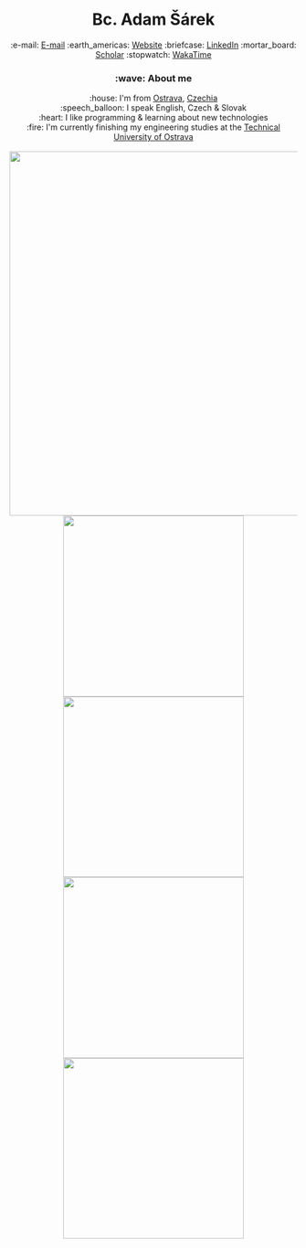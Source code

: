 <div align="center">
	<h1>Bc. Adam Šárek</h1>
	:e-mail: <a href="mailto:email@adamsarek.eu" title="E-mail">E-mail</a>
	:earth_americas: <a href="https://adamsarek.eu" title="Website">Website</a>
	:briefcase: <a href="https://www.linkedin.com/in/adamsarek" title="LinkedIn">LinkedIn</a>
	:mortar_board: <a href="https://scholar.google.com/citations?user=lhp9xHgAAAAJ" title="Scholar">Scholar</a>
	:stopwatch: <a href="https://wakatime.com/adamsarek" title="WakaTime">WakaTime</a>
	<h3>:wave: About me</h3>
	<div>:house: I'm from <a href="https://www.openstreetmap.org/relation/437354" title="Ostrava">Ostrava</a>, <a href="https://www.openstreetmap.org/relation/51684" title="Czechia">Czechia</a></div>
	<div>:speech_balloon: I speak English, Czech & Slovak</div>
	<div>:heart: I like programming & learning about new technologies</div>
	<div>:fire: I'm currently finishing my engineering studies at the <a href="https://www.vsb.cz/en" title="Technical University of Ostrava">Technical University of Ostrava</a></div>
	<br>
	<a href="https://wakatime.com/adamsarek" title="WakaTime">
		<picture>
			<source srcset="https://github-readme-stats-adamsarek.vercel.app/api/wakatime/?username=adamsarek&custom_title=WakaTime%20Stats&layout=compact&langs_count=10&range=all_time&hide_border=true&theme=dark"
			media="(prefers-color-scheme: dark)" width="638" />
			<source srcset="https://github-readme-stats-adamsarek.vercel.app/api/wakatime/?username=adamsarek&custom_title=WakaTime%20Stats&layout=compact&langs_count=10&range=all_time&hide_border=true"
			media="(prefers-color-scheme: light), (prefers-color-scheme: no-preference)" width="638" />
			<img       src="https://github-readme-stats-adamsarek.vercel.app/api/wakatime/?username=adamsarek&custom_title=WakaTime%20Stats&layout=compact&langs_count=10&range=all_time&hide_border=true" width="638" />
		</picture>
	</a>
	<br>
	<picture>
		<source            srcset="https://github-readme-stats-adamsarek.vercel.app/api?username=adamsarek&custom_title=GitHub%20Stats&include_all_commits=true&count_private=true&hide_rank=true&show_icons=true&hide_border=true&theme=dark"
			media="(prefers-color-scheme: dark)" width="316.5" />
		<source            srcset="https://github-readme-stats-adamsarek.vercel.app/api?username=adamsarek&custom_title=GitHub%20Stats&include_all_commits=true&count_private=true&hide_rank=true&show_icons=true&hide_border=true"
			media="(prefers-color-scheme: light), (prefers-color-scheme: no-preference)" width="316.5" />
		<img                  src="https://github-readme-stats-adamsarek.vercel.app/api?username=adamsarek&custom_title=GitHub%20Stats&include_all_commits=true&count_private=true&hide_rank=true&show_icons=true&hide_border=true" width="316.5" />
	</picture>
	<picture>
		<source srcset="https://github-readme-stats-adamsarek.vercel.app/api/top-langs/?username=adamsarek&layout=compact&langs_count=10&card_width=335&hide_border=true&theme=dark"
			media="(prefers-color-scheme: dark)" width="316.5" />
		<source srcset="https://github-readme-stats-adamsarek.vercel.app/api/top-langs/?username=adamsarek&layout=compact&langs_count=10&card_width=335&hide_border=true"
			media="(prefers-color-scheme: light), (prefers-color-scheme: no-preference)" width="316.5" />
		<img       src="https://github-readme-stats-adamsarek.vercel.app/api/top-langs/?username=adamsarek&layout=compact&langs_count=10&card_width=335&hide_border=true" width="316.5" />
	</picture>
	<br>
	<a href="https://github.com/adamsarek/btc-address-lookup" title="btc-address-lookup">
		<picture>
			<source srcset="https://github-readme-stats-adamsarek.vercel.app/api/pin/?username=adamsarek&repo=btc-address-lookup&hide_border=true&theme=dark"
				media="(prefers-color-scheme: dark)" width="316.5" />
			<source srcset="https://github-readme-stats-adamsarek.vercel.app/api/pin/?username=adamsarek&repo=btc-address-lookup&hide_border=true"
				media="(prefers-color-scheme: light), (prefers-color-scheme: no-preference)" width="316.5" />
			<img       src="https://github-readme-stats-adamsarek.vercel.app/api/pin/?username=adamsarek&repo=btc-address-lookup&hide_border=true" width="316.5" />
		</picture>
	</a>
	<a href="https://github.com/adamsarek/whiteboard-online" title="whiteboard-online">
		<picture>
			<source srcset="https://github-readme-stats-adamsarek.vercel.app/api/pin/?username=adamsarek&repo=whiteboard-online&hide_border=true&theme=dark"
				media="(prefers-color-scheme: dark)" width="316.5" />
			<source srcset="https://github-readme-stats-adamsarek.vercel.app/api/pin/?username=adamsarek&repo=whiteboard-online&hide_border=true"
				media="(prefers-color-scheme: light), (prefers-color-scheme: no-preference)" width="316.5" />
			<img       src="https://github-readme-stats-adamsarek.vercel.app/api/pin/?username=adamsarek&repo=whiteboard-online&hide_border=true" width="316.5" />
		</picture>
	</a>
</div>